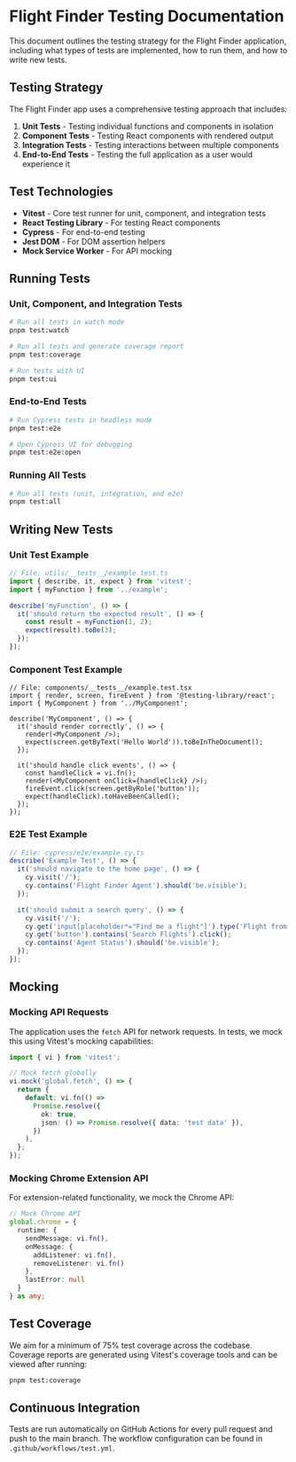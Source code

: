 # Flight Finder Testing Documentation

This document outlines the testing strategy for the Flight Finder application, including what types of tests are implemented, how to run them, and how to write new tests.

## Testing Strategy

The Flight Finder app uses a comprehensive testing approach that includes:

1. **Unit Tests** - Testing individual functions and components in isolation
2. **Component Tests** - Testing React components with rendered output
3. **Integration Tests** - Testing interactions between multiple components
4. **End-to-End Tests** - Testing the full application as a user would experience it

## Test Technologies

- **Vitest** - Core test runner for unit, component, and integration tests
- **React Testing Library** - For testing React components
- **Cypress** - For end-to-end testing
- **Jest DOM** - For DOM assertion helpers
- **Mock Service Worker** - For API mocking

## Running Tests

### Unit, Component, and Integration Tests

```bash
# Run all tests in watch mode
pnpm test:watch

# Run all tests and generate coverage report
pnpm test:coverage

# Run tests with UI
pnpm test:ui
```

### End-to-End Tests

```bash
# Run Cypress tests in headless mode
pnpm test:e2e

# Open Cypress UI for debugging
pnpm test:e2e:open
```

### Running All Tests

```bash
# Run all tests (unit, integration, and e2e)
pnpm test:all
```

## Writing New Tests

### Unit Test Example

```typescript
// File: utils/__tests__/example.test.ts
import { describe, it, expect } from 'vitest';
import { myFunction } from '../example';

describe('myFunction', () => {
  it('should return the expected result', () => {
    const result = myFunction(1, 2);
    expect(result).toBe(3);
  });
});
```

### Component Test Example

```tsx
// File: components/__tests__/example.test.tsx
import { render, screen, fireEvent } from '@testing-library/react';
import { MyComponent } from '../MyComponent';

describe('MyComponent', () => {
  it('should render correctly', () => {
    render(<MyComponent />);
    expect(screen.getByText('Hello World')).toBeInTheDocument();
  });

  it('should handle click events', () => {
    const handleClick = vi.fn();
    render(<MyComponent onClick={handleClick} />);
    fireEvent.click(screen.getByRole('button'));
    expect(handleClick).toHaveBeenCalled();
  });
});
```

### E2E Test Example

```typescript
// File: cypress/e2e/example.cy.ts
describe('Example Test', () => {
  it('should navigate to the home page', () => {
    cy.visit('/');
    cy.contains('Flight Finder Agent').should('be.visible');
  });

  it('should submit a search query', () => {
    cy.visit('/');
    cy.get('input[placeholder*="Find me a flight"]').type('Flight from NYC to London');
    cy.get('button').contains('Search Flights').click();
    cy.contains('Agent Status').should('be.visible');
  });
});
```

## Mocking

### Mocking API Requests

The application uses the `fetch` API for network requests. In tests, we mock this using Vitest's mocking capabilities:

```typescript
import { vi } from 'vitest';

// Mock fetch globally
vi.mock('global.fetch', () => {
  return {
    default: vi.fn(() =>
      Promise.resolve({
        ok: true,
        json: () => Promise.resolve({ data: 'test data' }),
      })
    ),
  };
});
```

### Mocking Chrome Extension API

For extension-related functionality, we mock the Chrome API:

```typescript
// Mock Chrome API
global.chrome = {
  runtime: {
    sendMessage: vi.fn(),
    onMessage: {
      addListener: vi.fn(),
      removeListener: vi.fn()
    },
    lastError: null
  }
} as any;
```

## Test Coverage

We aim for a minimum of 75% test coverage across the codebase. Coverage reports are generated using Vitest's coverage tools and can be viewed after running:

```bash
pnpm test:coverage
```

## Continuous Integration

Tests are run automatically on GitHub Actions for every pull request and push to the main branch. The workflow configuration can be found in `.github/workflows/test.yml`.